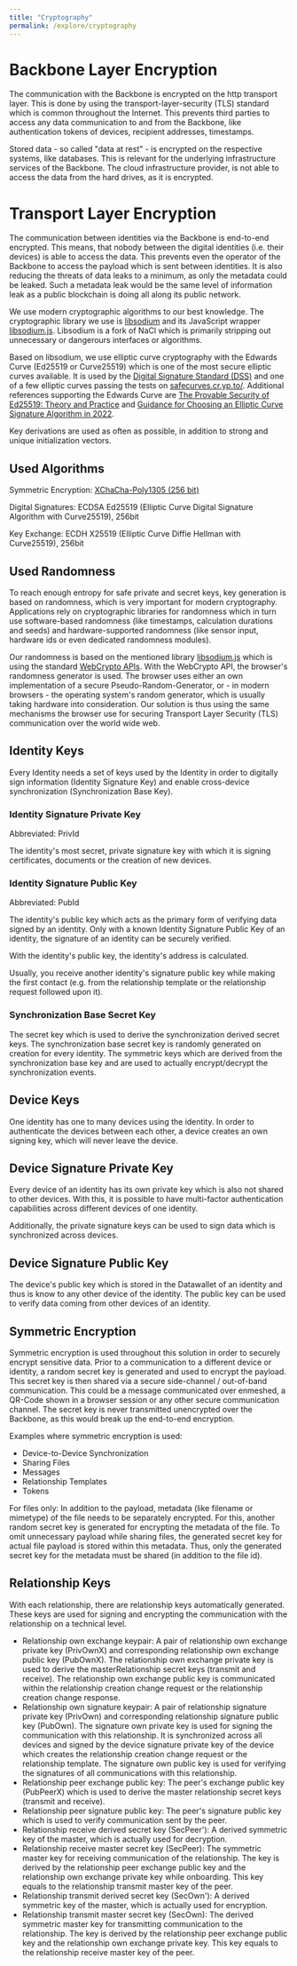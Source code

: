 ```yaml
---
title: "Cryptography"
permalink: /explore/cryptography
---
```


# Backbone Layer Encryption

The communication with the Backbone is encrypted on the http transport layer. This is done by using the transport-layer-security (TLS) standard which is common throughout the Internet. This prevents third parties to access any data communication to and from the Backbone, like authentication tokens of devices, recipient addresses, timestamps.

Stored data - so called "data at rest" - is encrypted on the respective systems, like databases. This is relevant for the underlying infrastructure services of the Backbone. The cloud infrastructure provider, is not able to access the data from the hard drives, as it is encrypted.

# Transport Layer Encryption

The communication between identities via the Backbone is end-to-end encrypted. This means, that nobody between the digital identities (i.e. their devices) is able to access the data. This prevents even the operator of the Backbone to access the payload which is sent between identities. It is also reducing the threats of data leaks to a minimum, as only the metadata could be leaked. Such a metadata leak would be the same level of information leak as a public blockchain is doing all along its public network.

We use modern cryptographic algorithms to our best knowledge. The cryptographic library we use is [libsodium](https://doc.libsodium.org/) and its JavaScript wrapper [libsodium.js](https://github.com/jedisct1/libsodium.js). Libsodium is a fork of NaCl which is primarily stripping out unnecessary or dangerours interfaces or algorithms.

Based on libsodium, we use elliptic curve cryptography with the Edwards Curve (Ed25519 or Curve25519) which is one of the most secure elliptic curves available. It is used by the [Digital Signature Standard (DSS)](https://csrc.nist.gov/publications/detail/fips/186/5/final) and one of a few elliptic curves passing the tests on [safecurves.cr.yp.to/](https://safecurves.cr.yp.to). Additional references supporting the Edwards Curve are [The Provable Security of Ed25519: Theory and Practice](https://eprint.iacr.org/2020/823.pdf) and [Guidance for Choosing an Elliptic Curve Signature Algorithm in 2022](https://soatok.blog/2022/05/19/guidance-for-choosing-an-elliptic-curve-signature-algorithm-in-2022/).

Key derivations are used as often as possible, in addition to strong and unique initialization vectors.

## Used Algorithms

Symmetric Encryption: [XChaCha-Poly1305 (256 bit)](https://doc.libsodium.org/secret-key_cryptography/aead/chacha20-poly1305/xchacha20-poly1305_construction)

Digital Signatures: ECDSA Ed25519 (Elliptic Curve Digital Signature Algorithm with Curve25519), 256bit

Key Exchange: ECDH X25519 (Elliptic Curve Diffie Hellman with Curve25519), 256bit

## Used Randomness

To reach enough entropy for safe private and secret keys, key generation is based on randomness, which is very important for modern cryptography. Applications rely on cryptographic libraries for randomness which in turn use software-based randomness (like timestamps, calculation durations and seeds) and hardware-supported randomness (like sensor input, hardware ids or even dedicated randomness modules).

Our randomness is based on the mentioned library [libsodium.js](https://github.com/jedisct1/libsodium.js) which is using the standard [WebCrypto APIs](https://developer.mozilla.org/en-US/docs/Web/API/Crypto/getRandomValues). With the WebCrypto API, the browser's randomness generator is used. The browser uses either an own implementation of a secure Pseudo-Random-Generator, or - in modern browsers - the operating system's random generator, which is usually taking hardware into consideration. Our solution is thus using the same mechanisms the browser use for securing Transport Layer Security (TLS) communication over the world wide web.

## Identity Keys

Every Identity needs a set of keys used by the Identity in order to digitally sign information (Identity Signature Key) and enable cross-device synchronization (Synchronization Base Key).

### Identity Signature Private Key

Abbreviated: PrivId

The identity's most secret, private signature key with which it is signing certificates, documents or the creation of new devices.

### Identity Signature Public Key

Abbreviated: PubId

The identity's public key which acts as the primary form of verifying data signed by an identity. Only with a known Identity Signature Public Key of an identity, the signature of an identity can be securely verified.

With the identity's public key, the identity's address is calculated.

Usually, you receive another identity's signature public key while making the first contact (e.g. from the relationship template or the relationship request followed upon it).

### Synchronization Base Secret Key

The secret key which is used to derive the synchronization derived secret keys. The synchronization base secret key is randomly generated on creation for every identity. The symmetric keys which are derived from the synchronization base key and are used to actually encrypt/decrypt the synchronization events.

## Device Keys

One identity has one to many devices using the identity. In order to authenticate the devices between each other, a device creates an own signing key, which will never leave the device.

## Device Signature Private Key

Every device of an identity has its own private key which is also not shared to other devices. With this, it is possible to have multi-factor authentication capabilities across different devices of one identity.

Additionally, the private signature keys can be used to sign data which is synchronized across devices.

## Device Signature Public Key

The device's public key which is stored in the Datawallet of an identity and thus is know to any other device of the identity. The public key can be used to verify data coming from other devices of an identity.

## Symmetric Encryption

Symmetric encryption is used throughout this solution in order to securely encrypt sensitive data. Prior to a communication to a different device or identity, a random secret key is generated and used to encrypt the payload. This secret key is then shared via a secure side-channel / out-of-band communication. This could be a message communicated over enmeshed, a QR-Code shown in a browser session or any other secure communication channel. The secret key is never transmitted unencrypted over the Backbone, as this would break up the end-to-end encryption.

Examples where symmetric encryption is used:

- Device-to-Device Synchronization
- Sharing Files
- Messages
- Relationship Templates
- Tokens

For files only: In addition to the payload, metadata (like filename or mimetype) of the file needs to be separately encrypted. For this, another random secret key is generated for encrypting the metadata of the file. To omit unnecessary payload while sharing files, the generated secret key for actual file payload is stored within this metadata. Thus, only the generated secret key for the metadata must be shared (in addition to the file id).

## Relationship Keys

With each relationship, there are relationship keys automatically generated. These keys are used for signing and encrypting the communication with the relationship on a technical level.

- Relationship own exchange keypair: A pair of relationship own exchange private key (PrivOwnX) and corresponding relationship own exchange public key (PubOwnX). The relationship own exchange private key is used to derive the masterRelationship secret keys (transmit and receive). The relationship own exchange public key is communicated within the relationship creation change request or the relationship creation change response.
- Relationship own signature keypair: A pair of relationship signature private key (PrivOwn) and corresponding relationship signature public key (PubOwn). The signature own private key is used for signing the communication with this relationship. It is synchronized across all devices and signed by the device signature private key of the device which creates the relationship creation change request or the relationship template. The signature own public key is used for verifying the signatures of all communications with this relationship.
- Relationship peer exchange public key: The peer's exchange public key (PubPeerX) which is used to derive the master relationship secret keys (transmit and receive).
- Relationship peer signature public key: The peer's signature public key which is used to verify communication sent by the peer.
- Relationship receive derived secret key (SecPeer'): A derived symmetric key of the master, which is actually used for decryption.
- Relationship receive master secret key (SecPeer):
  The symmetric master key for receiving communication of the relationship. The key is derived by the relationship peer exchange public key and the relationship own exchange private key while onboarding. This key equals to the relationship transmit master key of the peer.
- Relationship transmit derived secret key (SecOwn'): A derived symmetric key of the master, which is actually used for encryption.
- Relationship transmit master secret key (SecOwn):
  The derived symmetric master key for transmitting communication to the relationship. The key is derived by the relationship peer exchange public key and the relationship own exchange private key. This key equals to the relationship receive master key of the peer.
